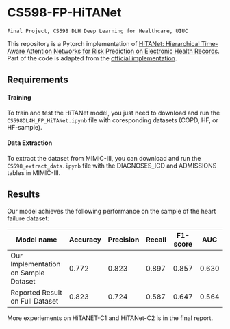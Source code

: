 # CS598-FP-HiTANet
`Final Project, CS598 DLH Deep Learning for Healthcare, UIUC`

This repository is a Pytorch implementation of [HiTANet: Hierarchical Time-Aware Attention Networks for Risk Prediction on Electronic Health Records](https://www.kdd.org/kdd2020/accepted-papers/view/hitanet-hierarchical-time-aware-attention-networks-for-risk-prediction-on-e). Part of the code is adapted from the [official implementation](https://github.com/HiTANet2020/HiTANet).


## Requirements

#### Training

To train and test the HiTANet model, you just need to download and run the `CS598DL4H_FP_HiTANet.ipynb` file with coresponding datasets (COPD, HF, or HF-sample).

#### Data Extraction

To extract the dataset from MIMIC-III, you can download and run the `CS598_extract_data.ipynb` file with the DIAGNOSES_ICD and ADMISSIONS tables in MIMIC-III.

<!-- ## Training

To train the model(s) in the paper, run this command:

```train
python train.py --input-data <path_to_data> --alpha 10 --beta 20
```

## Evaluation

To evaluate my model on ImageNet, run:

```eval
python eval.py --model-file mymodel.pth --benchmark imagenet
```

## Pre-trained Models

You can download pretrained models here:

- [My awesome model](https://drive.google.com/mymodel.pth) trained on ImageNet using parameters x,y,z. 
 -->

## Results

Our model achieves the following performance on the sample of the heart failure dataset:


| Model name         | Accuracy  | Precision | Recall | F1-score | AUC |
| ------------------ |-------|----|----- | --------|------ |
| Our Implementation on Sample Dataset  |0.772 | 0.823 | 0.897 | 0.857 | 0.630  |
| Reported Result on Full Dataset  |0.823 | 0.724 | 0.587 | 0.647 | 0.564  |

More experiements on HiTANET-C1 and HiTANet-C2 is in the final report.
<!-- 

## Contributing

>📋  Pick a licence and describe how to contribute to your code repository.  -->
